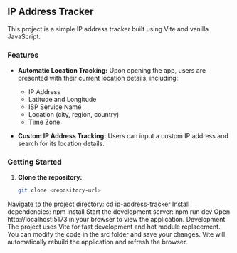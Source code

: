 ## IP Address Tracker

This project is a simple IP address tracker built using Vite and vanilla JavaScript.

### Features

* **Automatic Location Tracking:** Upon opening the app, users are presented with their current location details, including:
    * IP Address
    * Latitude and Longitude
    * ISP Service Name
    * Location (city, region, country)
    * Time Zone

* **Custom IP Address Tracking:** Users can input a custom IP address and search for its location details.

### Getting Started

1. **Clone the repository:**
   ```bash
   git clone <repository-url>
Navigate to the project directory:
cd ip-address-tracker
Install dependencies:
npm install
Start the development server:
npm run dev
Open http://localhost:5173 in your browser to view the application.
Development
The project uses Vite for fast development and hot module replacement. You can modify the code in the src folder and save your changes. Vite will automatically rebuild the application and refresh the browser.
